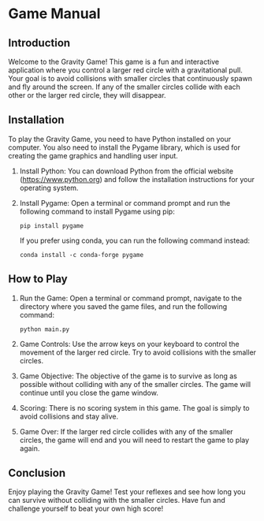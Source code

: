 # Game Manual

## Introduction

Welcome to the Gravity Game! This game is a fun and interactive application where you control a larger red circle with a gravitational pull. Your goal is to avoid collisions with smaller circles that continuously spawn and fly around the screen. If any of the smaller circles collide with each other or the larger red circle, they will disappear.

## Installation

To play the Gravity Game, you need to have Python installed on your computer. You also need to install the Pygame library, which is used for creating the game graphics and handling user input.

1. Install Python: You can download Python from the official website (https://www.python.org) and follow the installation instructions for your operating system.

2. Install Pygame: Open a terminal or command prompt and run the following command to install Pygame using pip:

   ```
   pip install pygame
   ```

   If you prefer using conda, you can run the following command instead:

   ```
   conda install -c conda-forge pygame
   ```

## How to Play

1. Run the Game: Open a terminal or command prompt, navigate to the directory where you saved the game files, and run the following command:

   ```
   python main.py
   ```

2. Game Controls: Use the arrow keys on your keyboard to control the movement of the larger red circle. Try to avoid collisions with the smaller circles.

3. Game Objective: The objective of the game is to survive as long as possible without colliding with any of the smaller circles. The game will continue until you close the game window.

4. Scoring: There is no scoring system in this game. The goal is simply to avoid collisions and stay alive.

5. Game Over: If the larger red circle collides with any of the smaller circles, the game will end and you will need to restart the game to play again.

## Conclusion

Enjoy playing the Gravity Game! Test your reflexes and see how long you can survive without colliding with the smaller circles. Have fun and challenge yourself to beat your own high score!